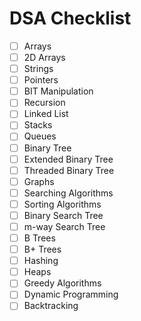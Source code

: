 # DSA Checklist

- [ ] Arrays
- [ ] 2D Arrays
- [ ] Strings
- [ ] Pointers
- [ ] BIT Manipulation
- [ ] Recursion
- [ ] Linked List
- [ ] Stacks
- [ ] Queues
- [ ] Binary Tree
- [ ] Extended Binary Tree
- [ ] Threaded Binary Tree
- [ ] Graphs
- [ ] Searching Algorithms
- [ ] Sorting Algorithms
- [ ] Binary Search Tree
- [ ] m-way Search Tree
- [ ] B Trees
- [ ] B+ Trees
- [ ] Hashing
- [ ] Heaps
- [ ] Greedy Algorithms
- [ ] Dynamic Programming
- [ ] Backtracking
